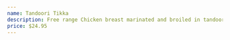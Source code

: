 ```yaml
---
name: Tandoori Tikka
description: Free range Chicken breast marinated and broiled in tandoor oven.
price: $24.95
---
```

